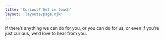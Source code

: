 ```yaml
---
title: 'Curious? Get in touch'
layout: 'layouts/page.njk'
---
```


If there’s anything we can do for you, or you can do for us, or even if you’re just curious, we’d love to hear from you.